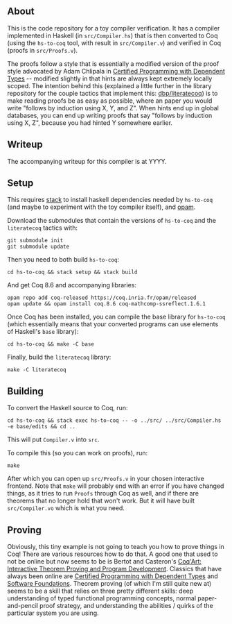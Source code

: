 ## About

This is the code repository for a toy compiler verification. It has a compiler
implemented in Haskell (in `src/Compiler.hs`) that is then converted to Coq
(using the `hs-to-coq` tool, with result in `src/Compiler.v`) and verified in
Coq (proofs in `src/Proofs.v`). 

The proofs follow a style that is essentially a modified version of the proof
style advocated by Adam Chlipala in [Certified Programming with Dependent
Types](http://adam.chlipala.net/cpdt/) -- modified slightly in that hints are
always kept extremely locally scoped. The intention behind this (explained a
little further in the library repository for the couple tactics that implement
this: [dbp/literatecoq](https://github.com/dbp/literatecoq)) is to make
reading proofs be as easy as possible, where an paper you would write "follows
by induction using X, Y, and Z". When hints end up in global databases, you can
end up writing proofs that say "follows by induction using X, Z", because you
had hinted Y somewhere earlier.

## Writeup

The accompanying writeup for this compiler is at YYYY.

## Setup

This requires [stack](https://www.haskellstack.org) to install haskell
dependencies needed by `hs-to-coq` (and maybe to experiment with the toy
compiler itself), and [opam](https://opam.ocaml.org/).

Download the submodules that contain the versions of `hs-to-coq` and the
`literatecoq` tactics with:

```
git submodule init
git submodule update
```

Then you need to both build `hs-to-coq`:

```
cd hs-to-coq && stack setup && stack build
```

And get Coq 8.6 and accompanying libraries:

```
opam repo add coq-released https://coq.inria.fr/opam/released
opam update && opam install coq.8.6 coq-mathcomp-ssreflect.1.6.1
```

Once Coq has been installed, you can compile the base library for `hs-to-coq`
(which essentially means that your converted programs can use elements of
Haskell's `base` library):

```
cd hs-to-coq && make -C base
```

Finally, build the `literatecoq` library:

```
make -C literatecoq
```

## Building

To convert the Haskell source to Coq, run:

```
cd hs-to-coq && stack exec hs-to-coq -- -o ../src/ ../src/Compiler.hs -e base/edits && cd ..
```

This will put `Compiler.v` into `src`.

To compile this (so you can work on proofs), run:

```
make
```

After which you can open up `src/Proofs.v` in your chosen interactive frontend.
Note that `make` will probably end with an error if you have changed things, as
it tries to run `Proofs` through Coq as well, and if there are theorems that no
longer hold that won't work. But it will have built `src/Compiler.vo` which is
what you need.

## Proving

Obviously, this tiny example is not going to teach you how to prove things in
Coq! There are various resources how to do that. A good one that used to not be
online but now seems to be is Bertot and Casteron's [Coq'Art: Interactive
Theorem Proving and Program
Development](https://archive.org/details/springer_10.1007-978-3-662-07964-5).
Classics that have always been online are [Certified Programming with Dependent
Types](http://adam.chlipala.net/cpdt/) and [Software
Foundations](https://softwarefoundations.cis.upenn.edu/). Theorem proving (of
which I'm still quite new at) seems to be a skill that relies on three pretty
different skills: deep understanding of typed functional programming concepts,
normal paper-and-pencil proof strategy, and understanding the abilities / quirks
of the particular system you are using. 
